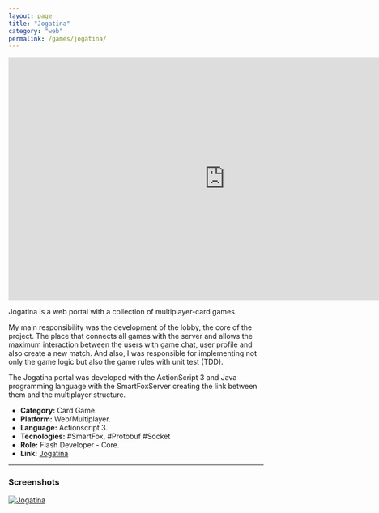 ```yaml
---
layout: page
title: "Jogatina"
category: "web"
permalink: /games/jogatina/
---
```


<iframe width="854" height="480" src="https://www.youtube.com/embed/-rni6Dy9rOg" frameborder="0" allowfullscreen></iframe>

Jogatina is a web portal with a collection of multiplayer-card games.

My main responsibility was the development of the lobby, the core of the project. The place that connects all games with the server and allows the maximum interaction between the users with game chat, user profile and also create a new match. And also, I was responsible for implementing not only the game logic but also the game rules with unit test (TDD).

The Jogatina portal was developed with the ActionScript 3 and Java programming language with the SmartFoxServer creating the link between them and the multiplayer structure.

+ **Category:** Card Game.
+ **Platform:** Web/Multiplayer.
+ **Language:** Actionscript 3.
+ **Tecnologies:** #SmartFox, #Protobuf #Socket
+ **Role:** Flash Developer - Core.
+ **Link:** [Jogatina](http://www.jogatina.com/)

* * *

### Screenshots

[![Jogatina]({{site.baseurl}}/images/screenshots/game_jogatina.png)]({{site.baseurl}}/images/screenshots/game_jogatina.png)
